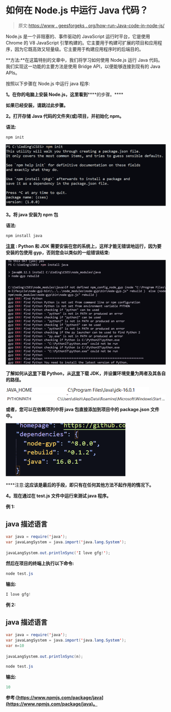 # 如何在 Node.js 中运行 Java 代码？

> 原文:[https://www . geesforgeks . org/how-run-Java-code-in-node-js/](https://www.geeksforgeeks.org/how-to-run-java-code-in-node-js/)

Node.js 是一个非阻塞的、事件驱动的 JavaScript 运行时平台，它是使用 Chrome 的 V8 JavaScript 引擎构建的。它主要用于构建可扩展的项目和应用程序，因为它既高效又轻量级。它主要用于构建应用程序时的后端目的。

**方法:**在这篇特别的文章中，我们将学习如何使用 Node.js 运行 Java 代码。我们实现这一功能的主要方法是使用 Bridge API，以便能够连接到现有的 Java APIs。

按照以下步骤在 Node.js 中运行 java 程序:

**1。在你的电脑上安装 Node.js，这里看到**[](https://www.geeksforgeeks.org/installation-of-node-js-on-windows/#:~:text=Visit%20the%20official%20Node.,be%20downloaded%20on%20your%20system.)****的步骤。****

**如果已经安装，请跳过此步骤。**

****2。打开存储 Java 代码的文件夹(或)项目，并初始化 npm。****

****语法:****

```java
npm init
```

**![](img/32772fbb6838ce9fbcebee12e572ec5e.png)**

****3。将 java 安装为 npm 包****

****语法:****

```java
npm install java
```

****<u>注意</u> :** Python 和 JDK 需要安装在您的系统上，这样才能无错误地运行，因为要安装的包使用 gyp，否则您会以类似的一组错误结束:**

**![](img/04b02fef02dae4ff99c329d983241c3c.png)**

**了解如何从[这里](https://www.geeksforgeeks.org/download-and-install-python-3-latest-version/)下载 Python，从[这里](https://www.geeksforgeeks.org/how-to-download-and-install-java-for-64-bit-machine/)下载 JDK，并设置环境变量为两者及其各自的路径。**

**![](img/d75b98386f02e4afa68357d4675374bc.png) ![](img/0925e0e7e08cd90a1bfc93d4f95590d7.png)**

**或者，您可以在依赖项列中将 java 包直接添加到项目中的 package.json 文件中。**

**![](img/8af89962b741f50237d4a3750f7e185c.png)**

****注意:**这应该是最后的手段，即只有在任何其他方法不起作用的情况下。**

****4。现在通过在 test.js 文件中运行来测试 java 程序。****

****例 1:****

## **java 描述语言**

```java
var java = require('java');
var javaLangSystem = java.import('java.lang.System');

javaLangSystem.out.printlnSync('I love gfg!');
```

**然后在项目的终端上执行以下命令:**

```java
node test.js
```

****输出:****

```java
I love gfg!
```

****例 2:****

## **java 描述语言**

```java
var java = require('java');
var javaLangSystem = java.import('java.lang.System');
var n=10

javaLangSystem.out.printlnSync(n);
```

```java
node test.js
```

****输出**:**

```java
10
```

**参考:[https://www.npmjs.com/package/java](https://www.npmjs.com/package/java)。**